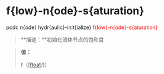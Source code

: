 # f{low}-n{ode}-s{aturation}
pcdc n{ode} hydr{aulic}-init{ialize} <span style='color: red;'>f{low}-n{ode}-s{aturation}</span>
> **描述：**初始化流体节点的饱和度

> 
> **值：**
> 
> f（[[float](数据类型/float/)/)）

